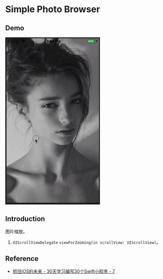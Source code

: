 # Simple Photo Browser

## Demo

<img src="./013-demo.gif" alt="Simple Photo Browser" width="300" />

## Introduction
图片缩放。

1. `UIScrollViewDelegate` `viewForZooming(in scrollView: UIScrollView)`。

## Reference
- [抓住iOS的未来 - 30天学习编写30个Swift小程序 - 7](http://www.jianshu.com/p/c6ae28964ad5)
